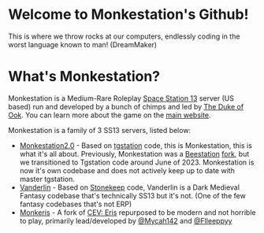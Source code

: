 # Welcome to Monkestation's Github!



This is where we throw rocks at our computers, endlessly coding in the worst language known to man! (DreamMaker)

# What's Monkestation?
Monkestation is a Medium-Rare Roleplay [Space Station 13](https://www.youtube.com/watch?v=nLAHBexJxrE) server (US based) run and developed by a bunch of chimps and led by [The Duke of Ook](https://twitch.tv/thedukeofook). You can learn more about the game on the [main website](https://monkestation.com/).

Monkestation is a family of 3 SS13 servers, listed below:
- [Monkestation2.0](https://github.com/Monkestation/Monkestation2.0/) - Based on [tgstation](https://github.com/tgstation/tgstation) code, this is Monkestation, this is what it's all about. Previously, Monkestation was a [Beestation](https://github.com/BeeStation/BeeStation-Hornet/) [fork](https://github.com/Monkestation/MonkeStation), but we transitioned to Tgstation code around June of 2023. Monkestation is now it's own codebase and does not actively keep up to date with master tgstation.
- [Vanderlin](https://github.com/Monkestation/Vanderlin) - Based on [Stonekeep](https://github.com/Darkrp-community/OpenKeep/) code, Vanderlin is a Dark Medieval Fantasy codebase that's technically SS13 but it's not. (One of the few fantasy codebases that's not ERP)
- [Monkeris](https://github.com/Monkestation/Monkeris/) - A fork of [CEV: Eris](https://github.com/discordia-space/CEV-Eris/) repurposed to be modern and not horrible to play, primarily lead/developed by [@Mycah142](https://github.com/mycah142) and [@Flleeppyy](https://github.com/flleeppyy) 

